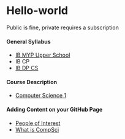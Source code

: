 # Hello-world
Public is fine, private requires a subscription

#### General Syllabus
* [IB MYP Upper School](https://shawnwegs.github.io/Starting-Class/IB-MYP-US-syllabus)
* IB CP
* [IB DP CS](https://shawnwegs.github.io/Starting-Class/IB-DP-CS-syllabus)

#### Course Description
* [Computer Science 1](https://shawnwegs.github.io/Starting-Class/course-descriptions/IB-MYP-CP-CompSci)
#### Adding Content on your GitHub Page
* [People of Interest](https://github.com/MahmoudBadi/Hello-world/blob/master/PeopleofInterest.md)
* [What is CompSci](https://github.com/MahmoudBadi/Hello-world/blob/master/WhatisCompSci.md)

